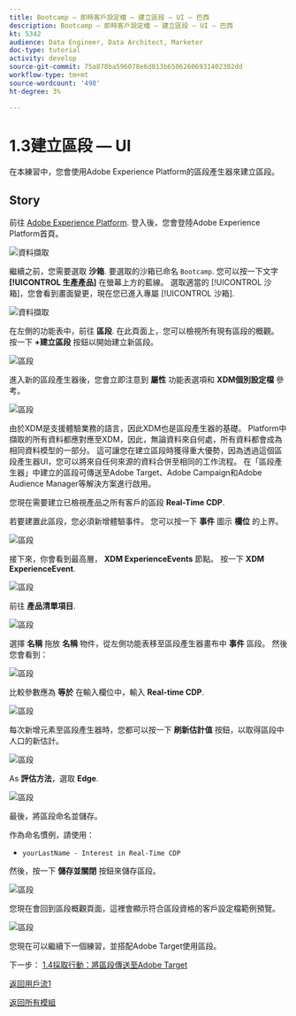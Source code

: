 ```yaml
---
title: Bootcamp — 即時客戶設定檔 — 建立區段 — UI — 巴西
description: Bootcamp — 即時客戶設定檔 — 建立區段 — UI — 巴西
kt: 5342
audience: Data Engineer, Data Architect, Marketer
doc-type: tutorial
activity: develop
source-git-commit: 75a878ba596078e6d013b65062606931402302dd
workflow-type: tm+mt
source-wordcount: '498'
ht-degree: 3%

---
```


# 1.3建立區段 — UI

在本練習中，您會使用Adobe Experience Platform的區段產生器來建立區段。

## Story

前往 [Adobe Experience Platform](https://experience.adobe.com/platform). 登入後，您會登陸Adobe Experience Platform首頁。

![資料擷取](./images/home.png)

繼續之前，您需要選取 **沙箱**. 要選取的沙箱已命名 ``Bootcamp``. 您可以按一下文字 **[!UICONTROL 生產產品]** 在螢幕上方的藍線。 選取適當的 [!UICONTROL 沙箱]，您會看到畫面變更，現在您已進入專屬 [!UICONTROL 沙箱].

![資料擷取](./images/sb1.png)

在左側的功能表中，前往 **區段**. 在此頁面上，您可以檢視所有現有區段的概觀。 按一下 **+建立區段** 按鈕以開始建立新區段。

![區段](./images/menuseg.png)

進入新的區段產生器後，您會立即注意到 **屬性** 功能表選項和 **XDM個別設定檔** 參考。

![區段](./images/segmentationui.png)

由於XDM是支援體驗業務的語言，因此XDM也是區段產生器的基礎。 Platform中擷取的所有資料都應對應至XDM，因此，無論資料來自何處，所有資料都會成為相同資料模型的一部分。 這可讓您在建立區段時獲得重大優勢，因為透過這個區段產生器UI，您可以將來自任何來源的資料合併至相同的工作流程。 在「區段產生器」中建立的區段可傳送至Adobe Target、Adobe Campaign和Adobe Audience Manager等解決方案進行啟用。

您現在需要建立已檢視產品之所有客戶的區段 **Real-Time CDP**.

若要建置此區段，您必須新增體驗事件。 您可以按一下 **事件** 圖示 **欄位** 的上界。

![區段](./images/findee.png)

接下來，你會看到最高層， **XDM ExperienceEvents** 節點。 按一下 **XDM ExperienceEvent**.

![區段](./images/see.png)

前往 **產品清單項目**.

![區段](./images/plitems.png)

選擇 **名稱** 拖放 **名稱** 物件，從左側功能表移至區段產生器畫布中 **事件** 區段。 然後您會看到：

![區段](./images/eewebpdtlname.png)

比較參數應為 **等於** 在輸入欄位中，輸入 **Real-time CDP**.

![區段](./images/pv.png)

每次新增元素至區段產生器時，您都可以按一下 **刷新估計值** 按鈕，以取得區段中人口的新估計。

![區段](./images/refreshest.png)

As **評估方法**，選取 **Edge**.

![區段](./images/evedge.png)

最後，將區段命名並儲存。

作為命名慣例，請使用：

- `yourLastName - Interest in Real-Time CDP`

然後，按一下 **儲存並關閉** 按鈕來儲存區段。

![區段](./images/segmentname.png)

您現在會回到區段概觀頁面，這裡會顯示符合區段資格的客戶設定檔範例預覽。

![區段](./images/savedsegment.png)

您現在可以繼續下一個練習，並搭配Adobe Target使用區段。

下一步： [1.4採取行動：將區段傳送至Adobe Target](./ex4.md)

[返回用戶流1](./uc1.md)

[返回所有模組](../../overview.md)
